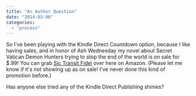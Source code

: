 ```yaml
---
title: "An Author Question"
date: "2014-03-06"
categories: 
  - "process"
---
```


So I've been playing with the Kindle Direct Countdown option, because I like having sales, and in honor of Ash Wednesday my novel about Secret Vatican Demon Hunters trying to stop the end of the world is on sale for $.99! You can grab [Sic Transit Fidei](http://www.amazon.com/gp/product/B004EEOHRK/ref=as_li_qf_sp_asin_tl?ie=UTF8&camp=1789&creative=9325&creativeASIN=B004EEOHRK&linkCode=as2&tag=miyu-20) over here on Amazon. (Please let me know if it's not showing up as on sale! I've never done this kind of promotion before.)

Has anyone else tried any of the Kindle Direct Publishing shinies?
